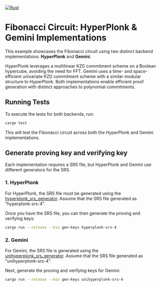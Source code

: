 [![Rust](https://github.com/sifnoc/plonkish-fibonacci-sample/actions/workflows/rust.yml/badge.svg)](https://github.com/sifnoc/plonkish-fibonacci-sample/actions/workflows/rust.yml)

# Fibonacci Circuit: HyperPlonk & Gemini Implementations

This example showcases the Fibonacci circuit using two distinct backend implementations: **HyperPlonk** and **Gemini**.

HyperPlonk leverages a multilinear KZG commitment scheme on a Boolean hypercube, avoiding the need for FFT. 
Gemini uses a time- and space-efficient univariate KZG commitment scheme with a similar modular structure to HyperPlonk. 
Both implementations enable efficient proof generation with distinct approaches to polynomial commitments.

## Running Tests
To execute the tests for both backends, run:

```bash
cargo test
```

This will test the Fibonacci circuit across both the HyperPlonk and Gemini implementations.


## Generate proving key and verifying key


Each implementation requires a SRS file, but HyperPlonk and Gemini use different generators for the SRS.

### 1. HyperPlonk

For HyperPlonk, the SRS file must be generated using the [hyperplonk_srs_generator](https://github.com/sifnoc/plonkish/blob/setup_custom/plonkish_backend/bin/hyperplonk_srs_generator.rs). Assume that the SRS file generated as "hyperplonk-srs-4".

Once you have the SRS file, you can then generate the proving and verifying keys:

```bash
cargo run --release --bin gen-keys hyperplonk-srs-4
```

### 2. Gemini
For Gemini, the SRS file is generated using the [unihyperplonk_srs_generator](https://github.com/sifnoc/plonkish/blob/setup_custom/plonkish_backend/bin/unihyperplonk_srs_generator.rs). Assume that the SRS file generated as "unihyperplonk-srs-4".

Next, generate the proving and verifying keys for Gemini:

```bash
cargo run --release --bin gen-keys unihyperplonk-srs-4
```

